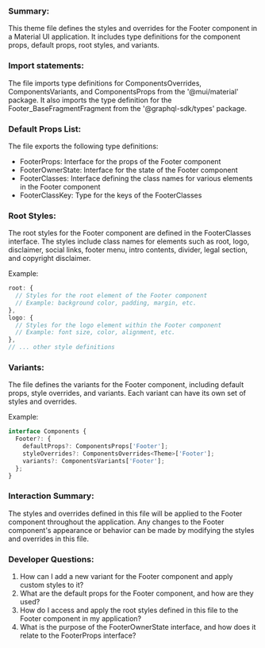 ### Summary:
This theme file defines the styles and overrides for the Footer component in a Material UI application. It includes type definitions for the component props, default props, root styles, and variants.

### Import statements:
The file imports type definitions for ComponentsOverrides, ComponentsVariants, and ComponentsProps from the '@mui/material' package. It also imports the type definition for the Footer_BaseFragmentFragment from the '@graphql-sdk/types' package.

### Default Props List:
The file exports the following type definitions:
- FooterProps: Interface for the props of the Footer component
- FooterOwnerState: Interface for the state of the Footer component
- FooterClasses: Interface defining the class names for various elements in the Footer component
- FooterClassKey: Type for the keys of the FooterClasses

### Root Styles:
The root styles for the Footer component are defined in the FooterClasses interface. The styles include class names for elements such as root, logo, disclaimer, social links, footer menu, intro contents, divider, legal section, and copyright disclaimer.

Example:
```typescript
root: {
  // Styles for the root element of the Footer component
  // Example: background color, padding, margin, etc.
},
logo: {
  // Styles for the logo element within the Footer component
  // Example: font size, color, alignment, etc.
},
// ... other style definitions
```

### Variants:
The file defines the variants for the Footer component, including default props, style overrides, and variants. Each variant can have its own set of styles and overrides.

Example:
```typescript
interface Components {
  Footer?: {
    defaultProps?: ComponentsProps['Footer'];
    styleOverrides?: ComponentsOverrides<Theme>['Footer'];
    variants?: ComponentsVariants['Footer'];
  };
}
```

### Interaction Summary:
The styles and overrides defined in this file will be applied to the Footer component throughout the application. Any changes to the Footer component's appearance or behavior can be made by modifying the styles and overrides in this file.

### Developer Questions:
1. How can I add a new variant for the Footer component and apply custom styles to it?
2. What are the default props for the Footer component, and how are they used?
3. How do I access and apply the root styles defined in this file to the Footer component in my application?
4. What is the purpose of the FooterOwnerState interface, and how does it relate to the FooterProps interface?